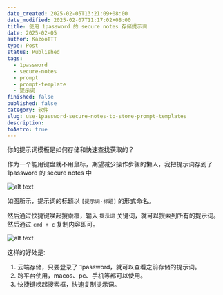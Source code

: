 ```yaml
---
date_created: 2025-02-05T13:21:09+08:00
date_modified: 2025-02-07T11:17:02+08:00
title: 使用 1password 的 secure notes 存储提示词
date: 2025-02-05
author: KazooTTT
type: Post
status: Published
tags:
  - 1password
  - secure-notes
  - prompt
  - prompt-template
  - 提示词
finished: false
published: false
category: 软件
slug: use-1password-secure-notes-to-store-prompt-templates
description:
toAstro: true
---
```


你的提示词模板是如何存储和快速查找获取的？

作为一个能用键盘就不用鼠标，期望减少操作步骤的懒人，我把提示词存到了 1password 的 secure notes 中

![alt text](https://pictures.kazoottt.top/2025/02/20250205-IMG-0206ECC45CDD254EB4459701C4E4BBEB.png)

如图所示，提示词的标题以 `[提示词-标题]` 的形式命名。

然后通过快捷键唤起搜索框，输入 `提示词` 关键词，就可以搜索到所有的提示词。然后通过 `cmd + c` 复制内容即可。

![alt text](https://pictures.kazoottt.top/2025/02/20250205-IMG-604CC2FCEB905F96DFD11F7F9FCB5704.png)

这样的好处是:

1. 云端存储，只要登录了 1password，就可以查看之前存储的提示词。
2. 跨平台使用，macos、pc、手机等都可以使用。
3. 快捷键唤起搜索框，快速复制提示词。
